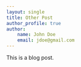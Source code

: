 ```yaml
---
layout: single
title: Other Post
author_profile: true
author:
    name: John Doe
    email: jdoe@gmail.com
---
```


This is a blog post.